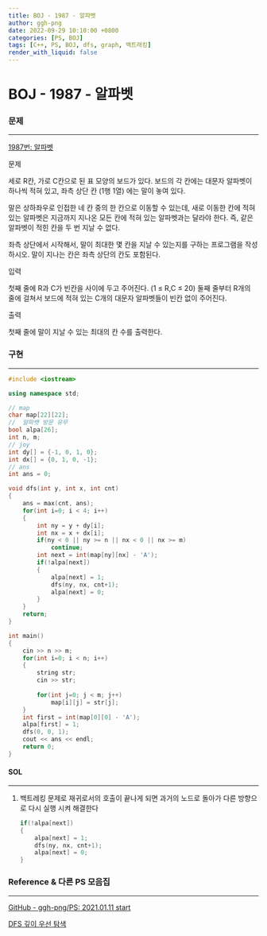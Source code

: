 ```yaml
---
title: BOJ - 1987 - 알파벳 
author: ggh-png
date: 2022-09-29 10:10:00 +0800
categories: [PS, BOJ]
tags: [C++, PS, BOJ, dfs, graph, 백트래킹]
render_with_liquid: false
---
```

# BOJ - 1987 - 알파벳

### 문제

---

[1987번: 알파벳](https://www.acmicpc.net/problem/1987)

문제

세로 R칸, 가로 C칸으로 된 표 모양의 보드가 있다. 보드의 각 칸에는 대문자 알파벳이 하나씩 적혀 있고, 좌측 상단 칸 (1행 1열) 에는 말이 놓여 있다.

말은 상하좌우로 인접한 네 칸 중의 한 칸으로 이동할 수 있는데, 새로 이동한 칸에 적혀 있는 알파벳은 지금까지 지나온 모든 칸에 적혀 있는 알파벳과는 달라야 한다. 즉, 같은 알파벳이 적힌 칸을 두 번 지날 수 없다.

좌측 상단에서 시작해서, 말이 최대한 몇 칸을 지날 수 있는지를 구하는 프로그램을 작성하시오. 말이 지나는 칸은 좌측 상단의 칸도 포함된다.

입력

첫째 줄에 R과 C가 빈칸을 사이에 두고 주어진다. (1 ≤ R,C ≤ 20) 둘째 줄부터 R개의 줄에 걸쳐서 보드에 적혀 있는 C개의 대문자 알파벳들이 빈칸 없이 주어진다.

출력

첫째 줄에 말이 지날 수 있는 최대의 칸 수를 출력한다.

### 구현

---

```cpp
#include <iostream>

using namespace std;

// map
char map[22][22];
//  알파뱃 방문 유무 
bool alpa[26];
int n, m;
// joy 
int dy[] = {-1, 0, 1, 0};
int dx[] = {0, 1, 0, -1};
// ans 
int ans = 0;

void dfs(int y, int x, int cnt)
{
    ans = max(cnt, ans);
    for(int i=0; i < 4; i++)
    {
        int ny = y + dy[i];
        int nx = x + dx[i];
        if(ny < 0 || ny >= n || nx < 0 || nx >= m)
            continue;
        int next = int(map[ny][nx] - 'A');
        if(!alpa[next])
        {
            alpa[next] = 1;
            dfs(ny, nx, cnt+1);
            alpa[next] = 0;
        }
    }
    return;
}

int main()
{
    cin >> n >> m;
    for(int i=0; i < n; i++)
    {
        string str;
        cin >> str;
    
        for(int j=0; j < m; j++)
            map[i][j] = str[j];
    }
    int first = int(map[0][0] - 'A');
    alpa[first] = 1;
    dfs(0, 0, 1);
    cout << ans << endl;
    return 0;
}
```

#### SOL

---

1. 백트레킹 문제로 재귀로서의 호출이 끝나게 되면 과거의 노드로 돌아가 다른 방향으로 다시 실행 시켜 해결한다
    
    ```cpp
    if(!alpa[next])
    {
        alpa[next] = 1;
        dfs(ny, nx, cnt+1);
        alpa[next] = 0;
    }
    ```
    

### Reference & 다른 PS 모음집

---

[GitHub - ggh-png/PS: 2021.01.11 start](https://github.com/ggh-png/PS)

[DFS 깊이 우선 탐색](https://ggh-png.github.io/posts/dfs/)